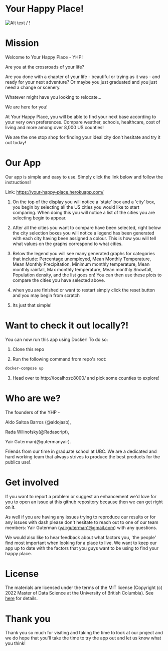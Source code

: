 # Your Happy Place!

![ Alt text](demo.gif) / ! [](demo.gif)

# Mission

Welcome to Your Happy Place - YHP!

Are you at the crossroads of your life?

Are you done with a chapter of your life - beautiful or trying as it was - and ready for your next adventure? Or maybe you just graduated and you just need a change or scenery. 

Whatever might have you looking to relocate...

We are here for you!

At Your Happy Place, you will be able to find your next base according to your very own preferences. Compare weather, schools, healthcare, cost of living and more among over 8,000 US counties!

We are the one stop shop for finding your ideal city don't hesitate and try it out today!

# Our App

Our app is simple and easy to use. Simply click the link below and follow the instructions!

Link: https://your-happy-place.herokuapp.com/

1. On the top of the display you will notice a 'state' box and a 'city' box, you begin by selecting all the US cities you would like to start comparing. When doing this you will notice a list of the cities you are selecting begin to appear. 

2. After all the cities you want to compare have been selected, right below the city selection boxes you will notice a legend has been generated with each city having been assigned a colour. This is how you will tell what values on the graphs correspond to what cities.

3. Below the legend you will see many generated graphs for categories that include: Percentage unemployed, Mean Monthly Temperature, Mean Monthly Precipitation, Minimum monthly temperature, Mean monthly rainfall, Max monthly temperature, Mean monthly Snowfall, Population density, and the list goes on!
You can then use these plots to compare the cities you have selected above.

4. when you are finished or want to restart simply click the reset button and you may begin from scratch

5. Its just that simple!

# Want to check it out locally?!

You can now run this app using Docker! To do so:

1. Clone this repo

2. Run the following command from repo's root:

```bash
docker-compose up
```

3. Head over to http://localhost:8000/ and pick some counties to explore!

# Who are we?

The founders of the YHP - 

Aldo Saltoa Barros (\@aldojasb),

 Rada Wilinofsky(\@Radascript), 
 
 Yair Guterman(\@gutermanyair). 
 
 Friends from our time in graduate school at UBC. We are a dedicated and hard working team that always strives to produce the best products for the publics use!.

# Get involved

If you want to report a problem or suggest an enhancement we'd love for you to open an issue at this github repository because then we can get right on it. 

As well if you are having any issues trying to reproduce our results or for any issues with dash please don't hesitate to reach out to one of our team members: Yair Guterman (yairguterman1@gmail.com) with any questions.

We would also like to hear feedback about what factors you, 'the people' find most important when looking for a place to live. We want to keep our app up to date with the factors that you guys want to be using to find your happy place.

# License

The materials are licensed under the terms of the MIT license (Copyright (c) 2022 Master of Data Science at the University of British Columbia). See [here](https://github.com/UBC-MDS/mental_health_in_tech_dashboard/blob/main/LICENSE) for details.
# Thank you

Thank you so much for visiting and taking the time to look at our project and we do hope that you'll take the time to try the app out and let us know what you think!
